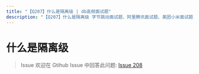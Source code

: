 ```yaml
---
title: "【Q207】什么是隔离级 | db高频面试题"
description: "【Q207】什么是隔离级 字节跳动面试题、阿里腾讯面试题、美团小米面试题。"
---
```


# 什么是隔离级

> Issue
> 欢迎在 Gtihub Issue 中回答此问题: [Issue 208](https://github.com/shfshanyue/Daily-Question/issues/208)
